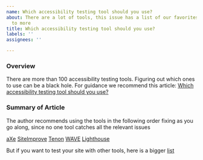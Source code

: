 ```yaml
---
name: Which accessibility testing tool should you use?
about: There are a lot of tools, this issue has a list of our favorites and links
  to more
title: Which accessibility testing tool should you use?
labels: ''
assignees: ''

---
```


### Overview

There are more than 100 accessibility testing tools.  Figuring out which ones to use can be a black hole.  For guidance we recommend this article:  [Which accessibility testing tool should you use?](https://medium.com/pulsar/which-accessibility-testing-tool-should-you-use-e5990e6ef0a)

### Summary of Article

The author recommends using the tools in the following order fixing as you go along, since no one tool catches all the relevant issues

[aXe](https://www.deque.com/axe/)
[SiteImprove](https://chrome.google.com/webstore/detail/siteimprove-accessibility/efcfolpjihicnikpmhnmphjhhpiclljc)
[Tenon](https://tenon.io/)
[WAVE](https://wave.webaim.org/extension/)
[Lighthouse](https://developers.google.com/web/tools/lighthouse/#devtools)

But if you want to test your site with other tools, here is a bigger [list](https://www.w3.org/WAI/ER/tools/)
